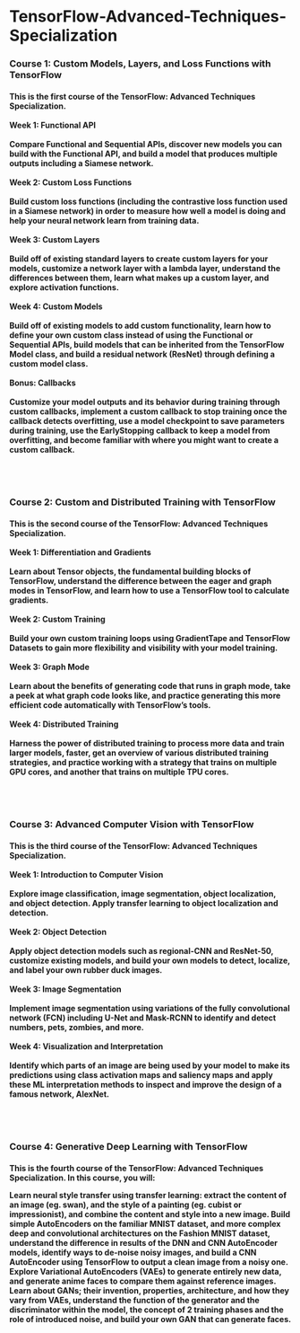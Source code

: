 # TensorFlow-Advanced-Techniques-Specialization
<h3>
Course 1: Custom Models, Layers, and Loss Functions with TensorFlow
  </h3>
  <h4>
This is the first course of the TensorFlow: Advanced Techniques Specialization.<br><br>
Week 1: Functional API<br><br>
Compare Functional and Sequential APIs, discover new models you can build with the Functional API, and build a model that produces multiple outputs including a Siamese network.<br><br>
Week 2: Custom Loss Functions<br><br>
Build custom loss functions (including the contrastive loss function used in a Siamese network) in order to measure how well a model is doing and help your neural network learn from training data.<br><br>
Week 3: Custom Layers<br><br>
Build off of existing standard layers to create custom layers for your models, customize a network layer with a lambda layer, understand the differences between them, learn what makes up a custom layer, and explore activation functions.<br><br>
Week 4: Custom Models<br><br>
Build off of existing models to add custom functionality, learn how to define your own custom class instead of using the Functional or Sequential APIs, build models that can be inherited from the TensorFlow Model class, and build a residual network (ResNet) through defining a custom model class.<br><br>
Bonus: Callbacks<br><br>
Customize your model outputs and its behavior during training through custom callbacks, implement a custom callback to stop training once the callback detects overfitting, use a model checkpoint to save parameters during training, use the EarlyStopping callback to keep a model from overfitting, and become familiar with where you might want to create a custom callback.<br><br>
  </h4>
  <br>
 <h3>
Course 2: Custom and Distributed Training with TensorFlow
  </h3>
  <h4>
This is the second course of the TensorFlow: Advanced Techniques Specialization.<br><br>
  Week 1: Differentiation and Gradients<br><br>
Learn about Tensor objects, the fundamental building blocks of TensorFlow, understand the difference between the eager and graph modes in TensorFlow, and learn how to use a TensorFlow tool to calculate gradients.<br><br>
Week 2: Custom Training<br><br>
Build your own custom training loops using GradientTape and TensorFlow Datasets to gain more flexibility and visibility with your model training.<br><br>
Week 3: Graph Mode<br><br>
Learn about the benefits of generating code that runs in graph mode, take a peek at what graph code looks like, and practice generating this more efficient code automatically with TensorFlow’s tools.<br><br>
Week 4: Distributed Training<br><br>
Harness the power of distributed training to process more data and train larger models, faster, get an overview of various distributed training strategies, and practice working with a strategy that trains on multiple GPU cores, and another that trains on multiple TPU cores.<br><br>
  </h4>
  <br>
  <h3>
  Course 3: Advanced Computer Vision with TensorFlow
  </h3>
  <h4>
  This is the third course of the TensorFlow: Advanced Techniques Specialization.<br><br>
  Week 1: Introduction to Computer Vision<br><br>
Explore image classification, image segmentation, object localization, and object detection. Apply transfer learning to object localization and detection.<br><br>
Week 2: Object Detection<br><br>
Apply object detection models such as regional-CNN and ResNet-50, customize existing models, and build your own models to detect, localize, and label your own rubber duck images.<br><br>
Week 3: Image Segmentation<br><br>
Implement image segmentation using variations of the fully convolutional network (FCN) including U-Net and Mask-RCNN to identify and detect numbers, pets, zombies, and more.<br><br>
Week 4: Visualization and Interpretation<br><br>
Identify which parts of an image are being used by your model to make its predictions using class activation maps and saliency maps and apply these ML interpretation methods to inspect and improve the design of a famous network, AlexNet.<br><br>
  </h4>
  <br>
  <h3>
  Course 4: Generative Deep Learning with TensorFlow
  </h3>
  <h4>
This is the fourth course of the TensorFlow: Advanced Techniques Specialization.
  In this course, you will:

Learn neural style transfer using transfer learning: extract the content of an image (eg. swan), and the style of a painting (eg. cubist or impressionist), and combine the content and style into a new image.
Build simple AutoEncoders on the familiar MNIST dataset, and more complex deep and convolutional architectures on the Fashion MNIST dataset, understand the difference in results of the DNN and CNN AutoEncoder models, identify ways to de-noise noisy images, and build a CNN AutoEncoder using TensorFlow to output a clean image from a noisy one.
Explore Variational AutoEncoders (VAEs) to generate entirely new data, and generate anime faces to compare them against reference images.
Learn about GANs; their invention, properties, architecture, and how they vary from VAEs, understand the function of the generator and the discriminator within the model, the concept of 2 training phases and the role of introduced noise, and build your own GAN that can generate faces.
  </h4>
